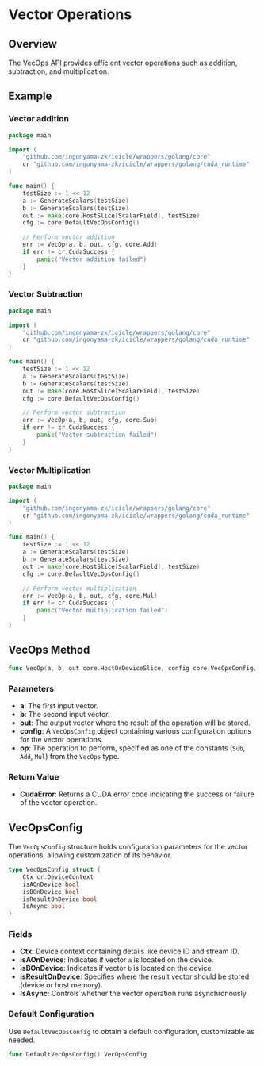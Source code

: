 # Vector Operations

## Overview

The VecOps API provides efficient vector operations such as addition, subtraction, and multiplication.

## Example

### Vector addition

```go
package main

import (
    "github.com/ingonyama-zk/icicle/wrappers/golang/core"
    cr "github.com/ingonyama-zk/icicle/wrappers/golang/cuda_runtime"
)

func main() {
    testSize := 1 << 12
    a := GenerateScalars(testSize)
    b := GenerateScalars(testSize)
    out := make(core.HostSlice[ScalarField], testSize)
    cfg := core.DefaultVecOpsConfig()

    // Perform vector addition
    err := VecOp(a, b, out, cfg, core.Add)
    if err != cr.CudaSuccess {
        panic("Vector addition failed")
    }
}
```

### Vector Subtraction

```go
package main

import (
    "github.com/ingonyama-zk/icicle/wrappers/golang/core"
    cr "github.com/ingonyama-zk/icicle/wrappers/golang/cuda_runtime"
)

func main() {
    testSize := 1 << 12
    a := GenerateScalars(testSize)
    b := GenerateScalars(testSize)
    out := make(core.HostSlice[ScalarField], testSize)
    cfg := core.DefaultVecOpsConfig()

    // Perform vector subtraction
    err := VecOp(a, b, out, cfg, core.Sub)
    if err != cr.CudaSuccess {
        panic("Vector subtraction failed")
    }
}
```

### Vector Multiplication

```go
package main

import (
    "github.com/ingonyama-zk/icicle/wrappers/golang/core"
    cr "github.com/ingonyama-zk/icicle/wrappers/golang/cuda_runtime"
)

func main() {
    testSize := 1 << 12
    a := GenerateScalars(testSize)
    b := GenerateScalars(testSize)
    out := make(core.HostSlice[ScalarField], testSize)
    cfg := core.DefaultVecOpsConfig()

    // Perform vector multiplication
    err := VecOp(a, b, out, cfg, core.Mul)
    if err != cr.CudaSuccess {
        panic("Vector multiplication failed")
    }
}
```

## VecOps Method

```go
func VecOp(a, b, out core.HostOrDeviceSlice, config core.VecOpsConfig, op core.VecOps) (ret cr.CudaError)
```

### Parameters

- **a**: The first input vector.
- **b**: The second input vector.
- **out**: The output vector where the result of the operation will be stored.
- **config**: A `VecOpsConfig` object containing various configuration options for the vector operations.
- **op**: The operation to perform, specified as one of the constants (`Sub`, `Add`, `Mul`) from the `VecOps` type.

### Return Value

- **CudaError**: Returns a CUDA error code indicating the success or failure of the vector operation.

## VecOpsConfig

The `VecOpsConfig` structure holds configuration parameters for the vector operations, allowing customization of its behavior.

```go
type VecOpsConfig struct {
    Ctx cr.DeviceContext
    isAOnDevice bool
    isBOnDevice bool
    isResultOnDevice bool
    IsAsync bool
}
```

### Fields

- **Ctx**: Device context containing details like device ID and stream ID.
- **isAOnDevice**: Indicates if vector `a` is located on the device.
- **isBOnDevice**: Indicates if vector `b` is located on the device.
- **isResultOnDevice**: Specifies where the result vector should be stored (device or host memory).
- **IsAsync**: Controls whether the vector operation runs asynchronously.

### Default Configuration

Use `DefaultVecOpsConfig` to obtain a default configuration, customizable as needed.

```go
func DefaultVecOpsConfig() VecOpsConfig
```
